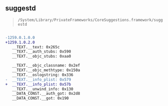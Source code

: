 ## suggestd

> `/System/Library/PrivateFrameworks/CoreSuggestions.framework/suggestd`

```diff

-1259.0.1.0.0
+1259.1.0.2.0
   __TEXT.__text: 0x265c
   __TEXT.__auth_stubs: 0x590
   __TEXT.__objc_stubs: 0xaa0

   __TEXT.__objc_classname: 0x2ef
   __TEXT.__objc_methtype: 0x150a
   __TEXT.__oslogstring: 0x336
-  __TEXT.__info_plist: 0x579
+  __TEXT.__info_plist: 0x57b
   __TEXT.__unwind_info: 0x130
   __DATA_CONST.__auth_got: 0x2d8
   __DATA_CONST.__got: 0x190

```
